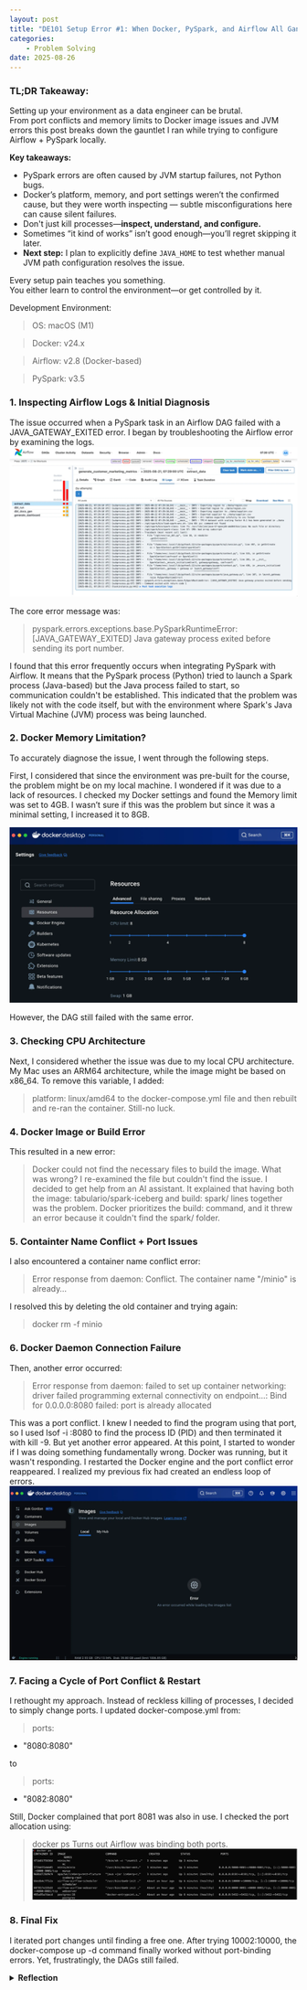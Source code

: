 ```yaml
---
layout: post
title: "DE101 Setup Error #1: When Docker, PySpark, and Airflow All Gang Up On You"
categories:
    - Problem Solving
date: 2025-08-26
---
```


### TL;DR Takeaway:
Setting up your environment as a data engineer can be brutal.  
From port conflicts and memory limits to Docker image issues and JVM errors
this post breaks down the gauntlet I ran while trying to configure Airflow + PySpark locally.

**Key takeaways:**
- PySpark errors are often caused by JVM startup failures, not Python bugs.
- Docker’s platform, memory, and port settings weren’t the confirmed cause, but they were worth inspecting — subtle misconfigurations here can cause silent failures.
- Don't just kill processes—**inspect, understand, and configure.**
- Sometimes “it kind of works” isn’t good enough—you’ll regret skipping it later.
- **Next step:** I plan to explicitly define `JAVA_HOME` to test whether manual JVM path configuration resolves the issue.

Every setup pain teaches you something.  
You either learn to control the environment—or get controlled by it.

Development Environment:
>OS: macOS (M1)

>Docker: v24.x

>Airflow: v2.8 (Docker-based)

>PySpark: v3.5

### 1. Inspecting Airflow Logs & Initial Diagnosis
The issue occurred when a PySpark task in an Airflow DAG failed with a JAVA_GATEWAY_EXITED error. I began by troubleshooting the Airflow error by examining the logs.
![Airflow DAG failure log screen](/assets/img/post-2025-08-22-0.png)


The core error message was:
>pyspark.errors.exceptions.base.PySparkRuntimeError: [JAVA_GATEWAY_EXITED] Java gateway process exited before sending its port number.

I found that this error frequently occurs when integrating PySpark with Airflow. 
It means that the PySpark process (Python) tried to launch a Spark process (Java-based) but the Java process failed to start, so communication couldn't be established.
This indicated that the problem was likely not with the code itself, but with the environment where Spark's Java Virtual Machine (JVM) process was being launched. 

### 2. Docker Memory Limitation?
To accurately diagnose the issue, I went through the following steps.

First, I considered that since the environment was pre-built for the course, the problem might be on my local machine. 
I wondered if it was due to a lack of resources. I checked my Docker settings and found the Memory limit was set to 4GB. 
I wasn’t sure if this was the problem but since it was a minimal setting, I increased it to 8GB.

![Docker resource configuration view](/assets/img/post-2025-08-22-1.png)

However, the DAG still failed with the same error.

### 3. Checking CPU Architecture
Next, I considered whether the issue was due to my local CPU architecture. 
My Mac uses an ARM64 architecture, while the image might be based on x86_64. 
To remove this variable, I added: 
>platform: linux/amd64
to the docker-compose.yml file and then rebuilt and re-ran the container. Still-no luck.

### 4. Docker Image or Build Error
This resulted in a new error: 
>Docker could not find the necessary files to build the image. 
What was wrong? I re-examined the file but couldn't find the issue. I decided to get help from an AI assistant. 
It explained that having both the image: tabulario/spark-iceberg and build: spark/ lines together was the problem. Docker prioritizes the build: command, and it threw an error because it couldn't find the spark/ folder.

### 5. Containter Name Conflict + Port Issues
I also encountered a container name conflict error:

>Error response from daemon: Conflict. The container name "/minio" is already…

I resolved this by deleting the old container and trying again: 
>docker rm -f minio

### 6. Docker Daemon Connection Failure
Then, another error occurred:

>Error response from daemon: failed to set up container networking: driver failed programming external connectivity on endpoint...: Bind for 0.0.0.0:8080 failed: port is already allocated

This was a port conflict. I knew I needed to find the program using that port, so I used lsof -i :8080 to find the process ID (PID) and then terminated it with kill -9.
But yet another error appeared. At this point, I started to wonder if I was doing something fundamentally wrong. Docker was running, but it wasn't responding. I restarted the Docker engine and the port conflict error reappeared. I realized my previous fix had created an endless loop of errors.
![Docker error screen](/assets/img/post-2025-08-22-2.png)

### 7. Facing a Cycle of Port Conflict & Restart
I rethought my approach. Instead of reckless killing of processes, I decided to simply change ports. I updated docker-compose.yml from:
>ports:
  - "8080:8080"

to

>ports:
  - "8082:8080"

Still, Docker complained that port 8081 was also in use. I checked the port allocation using:
>docker ps
Turns out Airflow was binding both ports.
![docker ps](/assets/img/post-2025-08-22-3.png)

### 8. Final Fix
I iterated port changes until finding a free one. After trying 10002:10000, the docker-compose up -d command finally worked without port-binding errors. Yet, frustratingly, the DAGs still failed.


<details>
<summary><strong>Reflection</strong></summary>

I’ve been here before—stuck in a frustrating loop of errors during project.
<br>Even though I’ve promised myself to study harder and improve my ability to troubleshoot,
I still find myself shrinking in the face of yet another error.
<br>It’s especially discouraging when I face this kind of wall just trying to set up an environment to learn.

<br><br>Sure, I could’ve cut corners this time too.
The local server was kind of running.
<br>I could’ve said, “Let’s just move on and come back to it later.”
But that’s not how I work.
<br>The DAG has to run successfully, otherwise I can’t properly check the dbt layer—and that’s part of the whole process I’m trying to learn.
<br>Skipping past this would just leave a hole in my understanding.

<br><br>This time, I was reminded again of how Docker’s platform configuration, system resource limits, and PySpark’s deep dependency on the JVM all interact.
<br>It wasn’t just a missing package—this was about system compatibility.

<br><br>From now on, I’ll be more proactive about things like setting JAVA_HOME manually or explicitly managing system variables.
<br>Every painful error I face is one more step toward becoming a stronger, more resilient developer.

</details>

